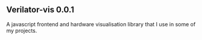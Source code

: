 ## Verilator-vis 0.0.1

A javascript frontend and hardware visualisation library that I use in some of my projects.



